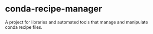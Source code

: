 # conda-recipe-manager
A project for libraries and automated tools that manage and manipulate conda recipe files.
